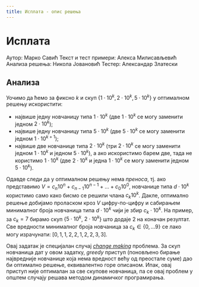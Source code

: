 ```yaml
---
title: Исплата - опис решења
---
```


# Исплата

Аутор: Марко Савић
Текст и тест примери: Алекса Милисављевић
Анализа решења: Никола Јовановић
Тестер: Александар Златески

## Анализа
Уочимо да ћемо за фиксно $k$ и скуп $\{1 \cdot 10^k, 2 \cdot 10^k, 5 \cdot 10^k\}$ у оптималном решењу искористити:
* највише једну новчаницу типа $1 \cdot 10^k$ (две $1 \cdot 10^k$ се могу заменити једном $2 \cdot 10^k$);
* највише једну новчаницу типа $5 \cdot 10^k$ (две $5 \cdot 10^k$ се могу заменити једном $1 \cdot 10^{k+1}$);
* највише две новчанице типа $2 \cdot 10^k$ (три $2 \cdot 10^k$ се могу заменити једном $1 \cdot 10^k$ и једном $5 \cdot 10^k$), а ако искористимо барем две, тада не користимо $1 \cdot 10^k$ (две $2 \cdot 10^k$ и једна $1 \cdot 10^k$ се могу заменити једном $5 \cdot 10^k$).

Одавде следи да у оптималном решењу нема *преноса*, тј. ако представимо $V=c_n 10^n + c_{n-1} 10^{n-1} + \dots + c_0 10^0$, новчанице типа $d \cdot 10^k$ користимо само како бисмо се решили члана $c_k 10^k$. Дакле, оптимално решење добијамо проласком кроз $V$ цифру-по-цифру и сабирањем минималног броја новчаница типа $d \cdot 10^k$ чији је збир $c_k \cdot 10^k$. На пример, за $c_k=7$ бирамо скуп $\{$$5 \cdot 10^{k}$, $2 \cdot 10^{k}$$\}$ што додаје $2$ на коначан резултат. Све вредности минималног броја новчаница за $c_k \in \{0,\dots9\}$ се лако могу израчунати: $[0, 1, 1, 2, 2, 1, 2, 2, 3, 3]$.

Овај задатак је специјалан случај [*change making*](https://en.wikipedia.org/wiki/Change-making_problem) проблема. За скуп новчаница дат у овом задатку, *greedy* приступ (поновљено бирање највредније новчанице која нема вредност већу од преостале суме) дао би оптимално решење, еквивалентно горе описаном. Ипак, овај приступ није оптималан за све скупове новчаница, па се овај проблем у општем случају решава методом динамичког програмирања.
